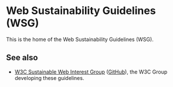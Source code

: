 # Web Sustainability Guidelines (WSG)
This is the home of the Web Sustainability Guidelines (WSG).

## See also

* [W3C Sustainable Web Interest Group](https://www.w3.org/groups/ig/sustainableweb/) ([GitHub](https://github.com/w3c/sustainableweb-ig)), the W3C Group developing these guidelines.
